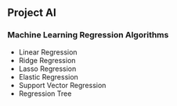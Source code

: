 ## Project AI
### Machine Learning Regression Algorithms
- Linear Regression
- Ridge Regression
- Lasso Regression
- Elastic Regression
- Support Vector Regression
- Regression Tree
